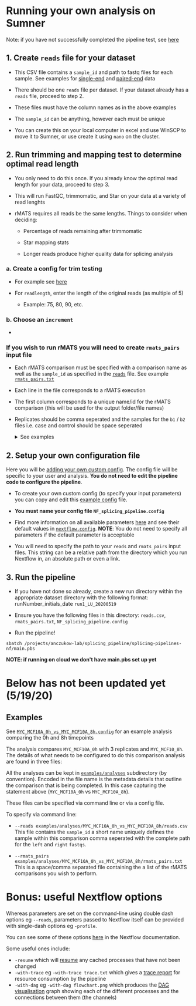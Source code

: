 # Running your own analysis on Sumner

Note: if you have not successfully completed the pipeline test, see [here](../README.md##quick-start-on-sumner-jaxs-hpc)

## 1. Create `reads` file for your dataset

* This CSV file contains a `sample_id` and path to fastq files for each sample. See examples for [single-end](../examples/testdata/single_end/test_reps.csv) and [paired-end](../examples/human_test/human_test_reps.csv) data

* There should be one `reads` file per dataset. If your dataset already has a `reads` file, proceed to step 2.

* These files must have the column names as in the above examples

* The `sample_id` can be anything, however each must be unique

* You can create this on your local computer in excel and use WinSCP to move it to Sumner, or use create it using `nano` on the cluster.

## 2. Run trimming and mapping test to determine optimal read length 

* You only need to do this once. If you already know the optimal read length for your data, proceed to step 3. 

* This will run FastQC, trimmomatic, and Star on your data at a variety of read lenghts

* rMATS requires all reads be the same lengths. Things to consider when deciding: 
 
    * Percentage of reads remaining after trimmomatic

    * Star mapping stats

    * Longer reads produce higher quality data for splicing analysis

### a. Create a config for trim testing

* For example see [here](https://github.com/TheJacksonLaboratory/splicing-pipelines-nf/blob/master/conf/examples/trim_test.config)

* For `readlength`, enter the length of the original reads (as multiple of 5)

    * Example: 75, 80, 90, etc.

### b. Choose an `increment`

* 

### If you wish to run rMATS you will need to create `rmats_pairs` input file

* Each rMATS comparison must be specified with a comparison name as well as the `sample_id` as specified in the [`reads`](../examples/testdata/human_test/human_test_reps.csv) file. See example [`rmats_pairs.txt`](../examples/human_test/rmats_pairs.txt)

* Each line in the file corresponds to a rMATS execution

* The first column corresponds to a unique name/id for the rMATS comparison (this will be used for the output folder/file names)

* Replicates should be comma seperated and the samples for the `b1` / `b2` files i.e. case and control should be space seperated
    <details>
    <summary>See examples</summary>

    #### Single sample pair:
    ```
    comparison_id[space]sample1[space]sample2
    ```

    #### Multiple sample pairs, no replicates:
    ```
    comparison1_id[space]sample1[space]sample2
    comparison2_id[space]sample3[space]sample4
    ```

    #### Multiple sample pairs, with multiple replicates:
    ```
    comparison1_id[space]sample1replicate1,sample1replicate2,sample1replicate3[space]sample2replicate1,sample2replicate2,sample2replicate3
    comparison2_id[space]sample3replicate1,sample3replicate2,sample3replicate3[space]sample4replicate1,sample4replicate1,sample4replicate1
    ```
    </details>


## 2. Setup your own configuration file

Here you will be [adding your own custom config](https://nf-co.re/usage/configuration#custom-configuration-files). The config file will be specific to your user and analysis. **You do not need to edit the pipeline code to configure the pipeline**.

* To create your own custom config (to specify your input parameters) you can copy and edit this [example config](../conf/examples/MYC_MCF10A_0h_vs_MYC_MCF10A_8h.config) file.

* **You must name your config file `NF_splicing_pipeline.config`**

* Find more information on all available parameters [here](usage.md#all-available-parameters) and see their default values in [`nextflow.config`](../nextflow.config). **NOTE**: You do not need to specify all parameters if the default parameter is acceptable

* You will need to specify the path to your `reads` and `rmats_pairs` input files. This string can be a relative path from the directory which you run Nextflow in, an absolute path or even a link.

## 3. Run the pipeline

* If you have not done so already, create a new run directory within the appropriate dataset directory with the following format: runNumber_initials_date `run1_LU_20200519`

* Ensure you have the following files in this directory: `reads.csv`, `rmats_pairs.txt`, `NF_splicing_pipeline.config`

* Run the pipeline! 
```
sbatch /projects/anczukow-lab/splicing_pipeline/splicing-pipelines-nf/main.pbs
```
**NOTE: if running on cloud we don't have main.pbs set up yet**


# Below has not been updated yet (5/19/20)
## Examples

See [`MYC_MCF10A_0h_vs_MYC_MCF10A_8h.config`](../conf/examples/MYC_MCF10A_0h_vs_MYC_MCF10A_8h.config) for an example analysis comparing the 0h and 8h timepoints

The analysis compares `MYC_MCF10A_0h` with 3 replicates and `MYC_MCF10_8h`.
The details of what needs to be configured to do this comparison analysis are found in three files:

All the analyses can be kept in [`examples/analyses`](../examples/analyses) subdirectory (by convention). Encoded in the file name is the metadata details that outline the comparison that is being completed.  In this case capturing the statement above (`MYC_MCF10A_0h` vs `MYC_MCF10A_8h`).

These files can be specified via command line or via a config file.

To specify via command line:

* `--reads examples/analyses/MYC_MCF10A_0h_vs_MYC_MCF10A_8h/reads.csv`
    This file contains the `sample_id` a short name uniquely defines the sample within this comparison
    comma seperated with the complete path for the `left` and `right` `fastqs`.   
    
* `--rmats_pairs examples/analyses/MYC_MCF10A_0h_vs_MYC_MCF10A_8h/rmats_pairs.txt`
    This is a space/comma separated file containing the a list of the rMATS comparisons you wish to perform.

# Bonus: useful Nextflow options

Whereas parameters are set on the command-line using double dash options eg `--reads`, parameters passed to Nextflow itself can be provided with single-dash options eg `-profile`.

You can see some of these options [here](https://www.nextflow.io/docs/latest/tracing.html) in the Nextflow documentation.

Some useful ones include:
- `-resume` which will [resume](https://www.nextflow.io/docs/latest/getstarted.html?highlight=resume#modify-and-resume) any cached processes that have not been changed
- `-with-trace` eg `-with-trace trace.txt` which gives a [trace report](https://www.nextflow.io/docs/latest/tracing.html?highlight=dag#trace-report) for resource consumption by the pipeline
- `-with-dag` eg `-with-dag flowchart.png` which produces the [DAG visualisation](https://www.nextflow.io/docs/latest/tracing.html?highlight=dag#dag-visualisation) graph showing each of the different processes and the connections between them (the channels)
